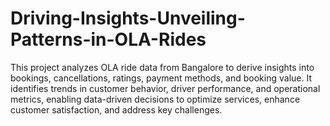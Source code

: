 # Driving-Insights-Unveiling-Patterns-in-OLA-Rides
This project analyzes OLA ride data from Bangalore to derive insights into bookings, cancellations, ratings, payment methods, and booking value. It identifies trends in customer behavior, driver performance, and operational metrics, enabling data-driven decisions to optimize services, enhance customer satisfaction, and address key challenges.
